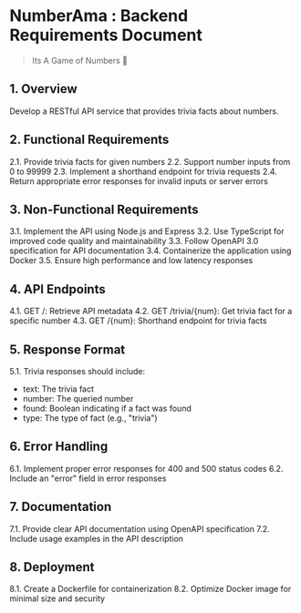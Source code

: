 # NumberAma : Backend Requirements Document

> Its A Game of Numbers 💯 

## 1. Overview
Develop a RESTful API service that provides trivia facts about numbers.

## 2. Functional Requirements
2.1. Provide trivia facts for given numbers
2.2. Support number inputs from 0 to 99999
2.3. Implement a shorthand endpoint for trivia requests
2.4. Return appropriate error responses for invalid inputs or server errors

## 3. Non-Functional Requirements
3.1. Implement the API using Node.js and Express
3.2. Use TypeScript for improved code quality and maintainability
3.3. Follow OpenAPI 3.0 specification for API documentation
3.4. Containerize the application using Docker
3.5. Ensure high performance and low latency responses

## 4. API Endpoints
4.1. GET /: Retrieve API metadata
4.2. GET /trivia/{num}: Get trivia fact for a specific number
4.3. GET /{num}: Shorthand endpoint for trivia facts

## 5. Response Format
5.1. Trivia responses should include:
   - text: The trivia fact
   - number: The queried number
   - found: Boolean indicating if a fact was found
   - type: The type of fact (e.g., "trivia")

## 6. Error Handling
6.1. Implement proper error responses for 400 and 500 status codes
6.2. Include an "error" field in error responses

## 7. Documentation
7.1. Provide clear API documentation using OpenAPI specification
7.2. Include usage examples in the API description

## 8. Deployment
8.1. Create a Dockerfile for containerization
8.2. Optimize Docker image for minimal size and security